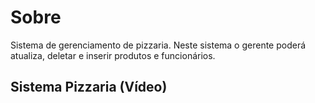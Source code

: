 # Sobre
 Sistema de gerenciamento de pizzaria. Neste sistema o gerente poderá atualiza, deletar e inserir produtos e funcionários. 
 
 ## Sistema Pizzaria (Vídeo)
 
  
